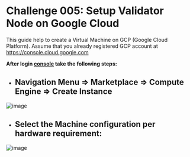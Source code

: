 # Challenge 005: Setup Validator Node on Google Cloud

This guide help to create a Virtual Machine on GCP (Google Cloud Platform). Assume that you already registered GCP account at https://console.cloud.google.com

**After login [console](https://console.cloud.google.com) take the following steps:**

* ## Navigation Menu =>  Marketplace => Compute Engine => Create Instance

![image](https://user-images.githubusercontent.com/6175292/181281658-79772529-db1e-4d0b-a747-58a0a51fd52d.png)

* ## Select the Machine configuration per hardware requirement:

![image](https://user-images.githubusercontent.com/6175292/181279983-dc919c5e-4318-4757-ba8a-f67fa3e53aa0.png)







